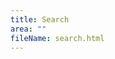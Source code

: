 ```yaml
---
title: Search
area: ""
fileName: search.html
---
```


<link href="/pagefind/pagefind-ui.css" rel="stylesheet">
<script src="/pagefind/pagefind-ui.js"></script>

<div id="search"></div>
<script>
    window.addEventListener('DOMContentLoaded', (event) => {
        new PagefindUI({ element: "#search", showSubResults: true });
    });
</script>

